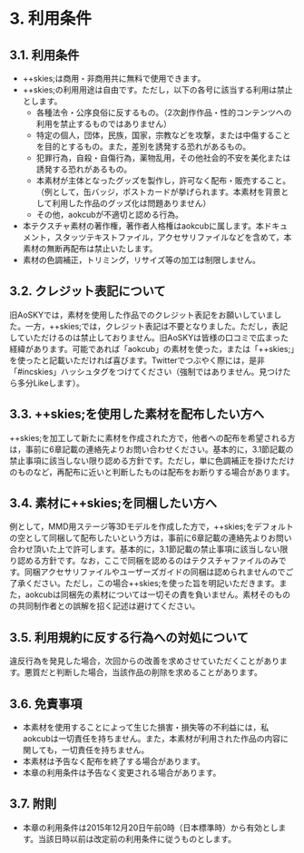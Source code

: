 # 3. 利用条件
## 3.1. 利用条件
* ++skies;は商用・非商用共に無料で使用できます。
* ++skies;の利用用途は自由です。ただし，以下の各号に該当する利用は禁止とします。
  * 各種法令・公序良俗に反するもの。（2次創作作品・性的コンテンツへの利用を禁止するものではありません）
  * 特定の個人，団体，民族，国家，宗教などを攻撃，または中傷することを目的とするもの。また，差別を誘発する恐れがあるもの。
  * 犯罪行為，自殺・自傷行為，薬物乱用，その他社会的不安を美化または誘発する恐れがあるもの。
  * 本素材が主体となったグッズを製作し，許可なく配布・販売すること。（例として，缶バッジ，ポストカードが挙げられます。本素材を背景として利用した作品のグッズ化は問題ありません）
  * その他，aokcubが不適切と認める行為。
* 本テクスチャ素材の著作権，著作者人格権はaokcubに属します。本ドキュメント，スタッツテキストファイル，アクセサリファイルなどを含めて，本素材の無断再配布は禁止いたします。
* 素材の色調補正，トリミング，リサイズ等の加工は制限しません。

## 3.2. クレジット表記について
旧AoSKYでは，素材を使用した作品でのクレジット表記をお願いしていました。一方，++skies;では，クレジット表記は不要となりました。ただし，表記していただけるのは禁止しておりません。旧AoSKYは皆様の口コミで広まった経緯があります。可能であれば「aokcub」の素材を使った，または「++skies;」を使ったと記載いただければ喜びます。Twitterでつぶやく際には，是非「#incskies」ハッシュタグをつけてください（強制ではありません。見つけたら多分Likeします）。

## 3.3. ++skies;を使用した素材を配布したい方へ
++skies;を加工して新たに素材を作成された方で，他者への配布を希望される方は，事前に6章記載の連絡先よりお問い合わせください。基本的に，3.1節記載の禁止事項に該当しない限り認める方針です。ただし，単に色調補正を掛けただけのものなど，再配布に近いと判断したものは配布をお断りする場合があります。

## 3.4. 素材に++skies;を同梱したい方へ
例として，MMD用ステージ等3Dモデルを作成した方で，++skies;をデフォルトの空として同梱して配布したいという方は，事前に6章記載の連絡先よりお問い合わせ頂いた上で許可します。基本的に，3.1節記載の禁止事項に該当しない限り認める方針です。なお，ここで同梱を認めるのはテクスチャファイルのみです。同梱アクセサリファイルやユーザーズガイドの同梱は認められませんのでご了承ください。ただし，この場合++skies;を使った旨を明記いただきます。また，aokcubは同梱先の素材については一切その責を負いません。素材そのものの共同制作者との誤解を招く記述は避けてください。

## 3.5. 利用規約に反する行為への対処について
違反行為を発見した場合，次回からの改善を求めさせていただくことがあります。悪質だと判断した場合，当該作品の削除を求めることがあります。

## 3.6. 免責事項
* 本素材を使用することによって生じた損害・損失等の不利益には，私aokcubは一切責任を持ちません。また，本素材が利用された作品の内容に関しても，一切責任を持ちません。
* 本素材は予告なく配布を終了する場合があります。
* 本章の利用条件は予告なく変更される場合があります。

## 3.7. 附則
* 本章の利用条件は2015年12月20日午前0時（日本標準時）から有効とします。当該日時以前は改定前の利用条件に従うものとします。
